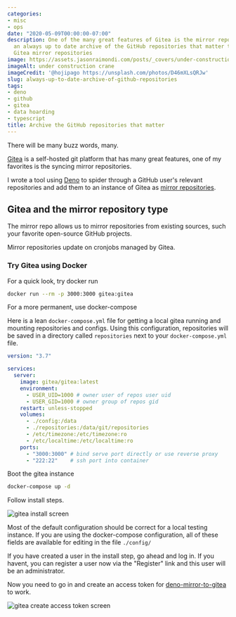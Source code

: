 ```yaml
---
categories:
- misc
- ops
date: "2020-05-09T00:00:00-07:00"
description: One of the many great features of Gitea is the mirror repository. Keep
  an always up to date archive of the GitHub repositories that matter to you using
  Gitea mirror repositories
image: https://assets.jasonraimondi.com/posts/_covers/under-construction.jpg
imageAlt: under construction crane
imageCredit: '@hojipago https://unsplash.com/photos/D46mXLsQRJw'
slug: always-up-to-date-archive-of-github-repositories
tags:
- deno
- github
- gitea
- data hoarding
- typescript
title: Archive the GitHub repositories that matter
---
```

 

There will be many buzz words, many.

[Gitea](https://gitea.io) is a self-hosted git platform that has many great features, one of my favorites is the syncing mirror repositories.

I wrote a tool using [Deno](https://deno.land/) to spider through a GitHub user's relevant repositories and add them to an instance of Gitea as [mirror repositories](#gitea-and-the-mirror-repository-type). 

## Gitea and the mirror repository type

The mirror repo allows us to mirror repositories from existing sources, such your favorite open-source GitHub projects. 

Mirror repositories update on cronjobs managed by Gitea. 

### Try Gitea using Docker

For a quick look, try docker run

```bash
docker run --rm -p 3000:3000 gitea:gitea
```

For a more permanent, use docker-compose

Here is a lean `docker-compose.yml` file for getting a local gitea running and mounting repositories and configs. Using this configuration, repositories will be saved in a directory called `repositories` next to your `docker-compose.yml` file.

```yaml
version: "3.7"

services:
  server:
    image: gitea/gitea:latest
    environment:
      - USER_UID=1000 # owner user of repos user uid
      - USER_GID=1000 # owner group of repos gid
    restart: unless-stopped
    volumes:
      - ./config:/data
      - ./repositories:/data/git/repositories
      - /etc/timezone:/etc/timezone:ro
      - /etc/localtime:/etc/localtime:ro
    ports:
      - "3000:3000" # bind serve port directly or use reverse proxy 
      - "222:22"    # ssh port into container
```

Boot the gitea instance

```bash
docker-compose up -d
```

Follow install steps.

![gitea install screen](/)

Most of the default configuration should be correct for a local testing instance. If you are using the docker-compose configuration, all of these fields are available for editing in the file `./config/`

If you have created a user in the install step, go ahead and log in. If you havent, you can register a user now via the "Register" link and this user will be an administrator.

Now you need to go in and create an access token for [deno-mirror-to-gitea](https://github.com/jasonraimondi/deno-mirror-to-gitea) to work.

![gitea create access token screen](/)
